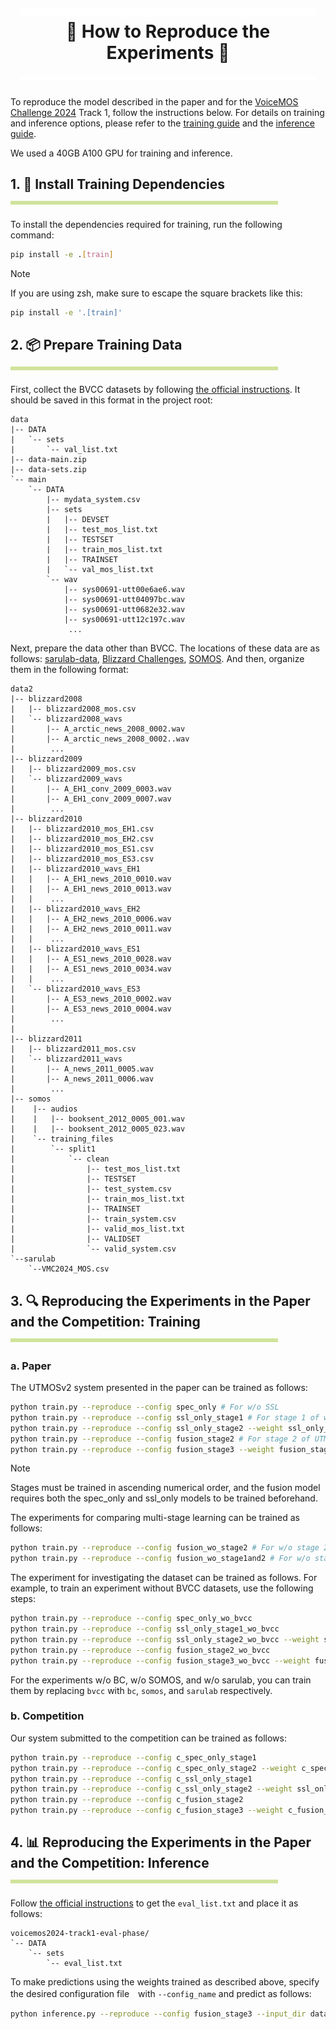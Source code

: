 <h1 align="center">
  <a href="https://github.com/sarulab-speech/UTMOSv2/blob/main/docs/reproduction.md">
    <img width="94%" height="14px" src="image/titleLine4t.svg">
  </a>
  <div>🧬 How to Reproduce the Experiments 🧬<div>
  <a href="https://github.com/sarulab-speech/UTMOSv2/blob/main/docs/reproduction.md">
    <img width="94%" height="6px" src="image/titleLine4b.svg">
  </a>
</h1>

To reproduce the model described in the paper and for the [VoiceMOS Challenge 2024](https://sites.google.com/view/voicemos-challenge/past-challenges/voicemos-challenge-2024) Track 1, follow the instructions below.
For details on training and inference options, please refer to the [training guide](training.md) and the [inference guide](inference.md).

We used a 40GB A100 GPU for training and inference.

<h2 align="left">
  <div>1. 📩 Install Training Dependencies</div>
  <a href="https://github.com/sarulab-speech/UTMOSv2/blob/main/docs/reproduction.md#---install-training-dependencies---------">
    <img width="85%" height="6px" src="image/line4.svg">
  </a>
</h2>

To install the dependencies required for training, run the following command:

```bash
pip install -e .[train]
```

> [!NOTE]
> If you are using zsh, make sure to escape the square brackets like this:
> ```zsh
> pip install -e '.[train]'
> ```

<h2 align="left">
  <div>2. 📦 Prepare Training Data</div>
  <a href="https://github.com/sarulab-speech/UTMOSv2/blob/main/docs/reproduction.md#--1--prepare-training-data--------">
    <img width="85%" height="6px" src="image/line4.svg">
  </a>
</h2>

First, collect the BVCC datasets by following [the official instructions](https://www.codabench.org/competitions/2650/). It should be saved in this format in the project root:

```text
data
|-- DATA
|   `-- sets
|       `-- val_list.txt
|-- data-main.zip
|-- data-sets.zip
`-- main
    `-- DATA
        |-- mydata_system.csv
        |-- sets
        |   |-- DEVSET
        |   |-- test_mos_list.txt
        |   |-- TESTSET
        |   |-- train_mos_list.txt
        |   |-- TRAINSET
        |   `-- val_mos_list.txt
        `-- wav
            |-- sys00691-utt00e6ae6.wav
            |-- sys00691-utt04097bc.wav
            |-- sys00691-utt0682e32.wav
            |-- sys00691-utt12c197c.wav
             ...
```

Next, prepare the data other than BVCC. The locations of these data are as follows: [sarulab-data](https://github.com/sarulab-speech/VMC2024-sarulab-data), [Blizzard Challenges](https://www.cstr.ed.ac.uk/projects/blizzard/data.html), [SOMOS](https://innoetics.github.io/publications/somos-dataset/index.html). And then, organize them in the following format:

```text
data2
|-- blizzard2008
|   |-- blizzard2008_mos.csv
|   `-- blizzard2008_wavs
|       |-- A_arctic_news_2008_0002.wav
|       |-- A_arctic_news_2008_0002..wav
|        ...
|-- blizzard2009
|   |-- blizzard2009_mos.csv
|   `-- blizzard2009_wavs
|       |-- A_EH1_conv_2009_0003.wav
|       |-- A_EH1_conv_2009_0007.wav
|        ...
|-- blizzard2010
|   |-- blizzard2010_mos_EH1.csv
|   |-- blizzard2010_mos_EH2.csv
|   |-- blizzard2010_mos_ES1.csv
|   |-- blizzard2010_mos_ES3.csv
|   |-- blizzard2010_wavs_EH1
|   |   |-- A_EH1_news_2010_0010.wav
|   |   |-- A_EH1_news_2010_0013.wav
|   |    ...
|   |-- blizzard2010_wavs_EH2
|   |   |-- A_EH2_news_2010_0006.wav
|   |   |-- A_EH2_news_2010_0011.wav
|   |    ...
|   |-- blizzard2010_wavs_ES1
|   |   |-- A_ES1_news_2010_0028.wav
|   |   |-- A_ES1_news_2010_0034.wav
|   |    ...
|   `-- blizzard2010_wavs_ES3
|       |-- A_ES3_news_2010_0002.wav
|       |-- A_ES3_news_2010_0004.wav
|        ...
| 
|-- blizzard2011
|   |-- blizzard2011_mos.csv
|   `-- blizzard2011_wavs
|       |-- A_news_2011_0005.wav
|       |-- A_news_2011_0006.wav
|        ...
|-- somos
|    |-- audios
|    |   |-- booksent_2012_0005_001.wav
|    |   |-- booksent_2012_0005_023.wav
|    `-- training_files
|        `-- split1
|            `-- clean
|                |-- test_mos_list.txt
|                |-- TESTSET
|                |-- test_system.csv
|                |-- train_mos_list.txt
|                |-- TRAINSET
|                |-- train_system.csv
|                |-- valid_mos_list.txt
|                |-- VALIDSET
|                `-- valid_system.csv
`--sarulab
    `--VMC2024_MOS.csv
```

<h2 align="left">
  <div>3. 🔍 Reproducing the Experiments in the Paper and the Competition: Training</div>
  <a href="https://github.com/sarulab-speech/UTMOSv2/blob/main/docs/reproduction.md#--2--reproducing-the-experiments-in-the-paper-and-the-competition-training--------">
    <img width="85%" height="6px" src="image/line4.svg">
  </a>
</h2>

### a. Paper

The UTMOSv2 system presented in the paper can be trained as follows:

```bash
python train.py --reproduce --config spec_only # For w/o SSL
python train.py --reproduce --config ssl_only_stage1 # For stage 1 of w/o spec.
python train.py --reproduce --config ssl_only_stage2 --weight ssl_only_stage1 # For stage 2 of w/o spec.
python train.py --reproduce --config fusion_stage2 # For stage 2 of UTMOSv2
python train.py --reproduce --config fusion_stage3 --weight fusion_stage2 # For stage 3 of UTMOSv2
```

> [!NOTE]
> Stages must be trained in ascending numerical order, and the fusion model requires both the spec_only and ssl_only models to be trained beforehand.

The experiments for comparing multi-stage learning can be trained as follows:

```bash
python train.py --reproduce --config fusion_wo_stage2 # For w/o stage 2
python train.py --reproduce --config fusion_wo_stage1and2 # For w/o stage 1 & 2
```

The experiment for investigating the dataset can be trained as follows. For example, to train an experiment without BVCC datasets, use the following steps:

```bash
python train.py --reproduce --config spec_only_wo_bvcc
python train.py --reproduce --config ssl_only_stage1_wo_bvcc
python train.py --reproduce --config ssl_only_stage2_wo_bvcc --weight ssl_only_stage1_wo_bvcc
python train.py --reproduce --config fusion_stage2_wo_bvcc
python train.py --reproduce --config fusion_stage3_wo_bvcc --weight fusion_stage2_wo_bvcc
```

For the experiments w/o BC, w/o SOMOS, and w/o sarulab, you can train them by replacing `bvcc` with `bc`, `somos`, and `sarulab` respectively.

### b. Competition

Our system submitted to the competition can be trained as follows:

```bash
python train.py --reproduce --config c_spec_only_stage1
python train.py --reproduce --config c_spec_only_stage2 --weight c_spec_only_stage1
python train.py --reproduce --config c_ssl_only_stage1
python train.py --reproduce --config c_ssl_only_stage2 --weight ssl_only_stage1
python train.py --reproduce --config c_fusion_stage2
python train.py --reproduce --config c_fusion_stage3 --weight c_fusion_stage2
```

<h2 align="left">
  <div>4. 📊 Reproducing the Experiments in the Paper and the Competition: Inference</div>
  <a href="https://github.com/sarulab-speech/UTMOSv2/blob/main/docs/reproduction.md#--3--reproducing-the-experiments-in-the-paper-and-the-competition-inference--------">
    <img width="85%" height="6px" src="image/line4.svg">
  </a>
</h2>

Follow [the official instructions](https://www.codabench.org/competitions/2650/) to get the `eval_list.txt` and place it as follows:

```text
voicemos2024-track1-eval-phase/
`-- DATA
    `-- sets
        `-- eval_list.txt
```

To make predictions using the weights trained as described above, specify the desired configuration file　with `--config_name` and predict as follows:

```bash
python inference.py --reproduce --config fusion_stage3 --input_dir data/main/DATA --val_list_path voicemos2024-track1-eval-phase/DATA/sets/eval_list.txt --fold -1 --num_repetitions 5
```
